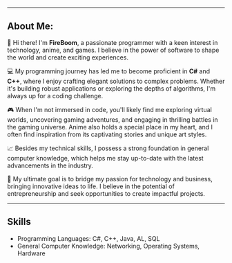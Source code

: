 # 

---
## **About Me:**

👋 Hi there! I'm **FireBoom**, a passionate programmer with a keen interest in technology, anime, and games. I believe in the power of software to shape the world and create exciting experiences.

💻 My programming journey has led me to become proficient in **C#** and **C++**, where I enjoy crafting elegant solutions to complex problems. Whether it's building robust applications or exploring the depths of algorithms, I'm always up for a coding challenge.

🎮 When I'm not immersed in code, you'll likely find me exploring virtual worlds, uncovering gaming adventures, and engaging in thrilling battles in the gaming universe. Anime also holds a special place in my heart, and I often find inspiration from its captivating stories and unique art styles.

📈 Besides my technical skills, I possess a strong foundation in general computer knowledge, which helps me stay up-to-date with the latest advancements in the industry.

🚀 My ultimate goal is to bridge my passion for technology and business, bringing innovative ideas to life. I believe in the potential of entrepreneurship and seek opportunities to create impactful projects.

---

## Skills

- Programming Languages: C#, C++, Java, AL, SQL
- General Computer Knowledge: Networking, Operating Systems, Hardware
